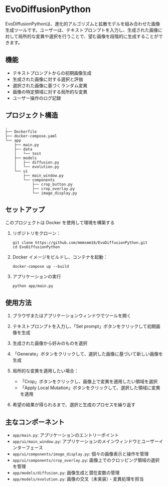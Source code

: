 # EvoDiffusionPython

EvoDiffusionPythonは、進化的アルゴリズムと拡散モデルを組み合わせた画像生成ツールです。ユーザーは、テキストプロンプトを入力し、生成された画像に対して局所的な変異や選択を行うことで、望む画像を段階的に生成することができます。

## 機能

- テキストプロンプトからの初期画像生成
- 生成された画像に対する選択と評価
- 選択された画像に基づくランダム変異
- 画像の特定領域に対する局所的な変異
- ユーザー操作のログ記録

## プロジェクト構造

```
.
├── Dockerfile
├── docker-compose.yaml
└── app
    ├── main.py
    ├── data
    │   └── test
    ├── models
    │   ├── diffusion.py
    │   └── evolution.py
    └── ui
        ├── main_window.py
        └── components
            ├── crop_button.py
            ├── crop_overlay.py
            └── image_display.py
```

## セットアップ

このプロジェクトは Docker を使用して環境を構築する

1. リポジトリをクローン：
   ```
   git clone https://github.com/mmmsmm16/EvoDiffusionPython.git
   cd EvoDiffusionPython
   ```

2. Docker イメージをビルドし、コンテナを起動：
   ```
   docker-compose up --build
   ```

3. アプリケーションの実行
   ```
   python app/main.py
   ```

## 使用方法

1. ブラウザまたはアプリケーションウィンドウでツールを開く

2. テキストプロンプトを入力し、「Set prompt」ボタンをクリックして初期画像を生成

3. 生成された画像から好みのものを選択

4. 「Generate」ボタンをクリックして、選択した画像に基づいて新しい画像を生成

5. 局所的な変異を適用したい場合：
   - 「Crop」ボタンをクリックし、画像上で変異を適用したい領域を選択
   - 「Apply Local Mutation」ボタンをクリックして、選択した領域に変異を適用

6. 希望の結果が得られるまで、選択と生成のプロセスを繰り返す

## 主なコンポーネント

- `app/main.py`: アプリケーションのエントリーポイント
- `app/ui/main_window.py`: アプリケーションのメインウィンドウとユーザーインターフェース
- `app/ui/components/image_display.py`: 個々の画像表示と操作を管理
- `app/ui/components/crop_overlay.py`: 画像上でのクロッピング領域の選択を管理
- `app/models/diffusion.py`: 画像生成と潜在変数の管理
- `app/models/evolution.py`: 画像の交叉（未実装）・変異処理を担当
